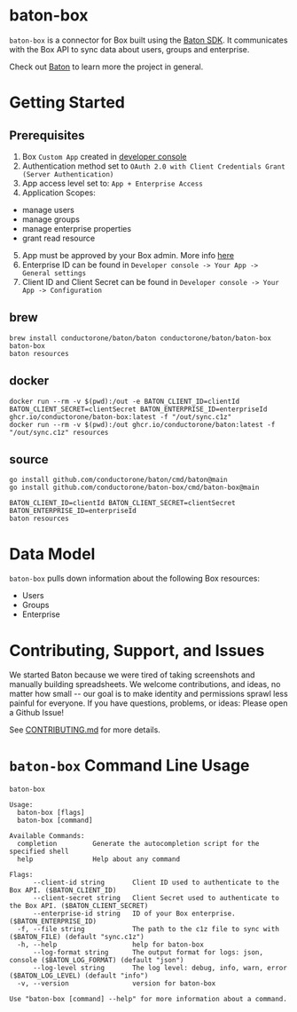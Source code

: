 # baton-box
`baton-box` is a connector for Box built using the [Baton SDK](https://github.com/conductorone/baton-sdk). It communicates with the Box API to sync data about users, groups and enterprise.

Check out [Baton](https://github.com/conductorone/baton) to learn more the project in general.

# Getting Started

## Prerequisites

1. Box `Custom App` created in [developer console](https://app.box.com/developers/console)
2. Authentication method set to `OAuth 2.0 with Client Credentials Grant (Server Authentication)`
3. App access level set to: `App + Enterprise Access`
4. Application Scopes: 
  - manage users
  - manage groups
  - manage enterprise properties
  - grant read resource
5. App must be approved by your Box admin. More info [here](https://developer.box.com/guides/authorization/custom-app-approval/)
6. Enterprise ID can be found in `Developer console -> Your App -> General settings`
7. Client ID and Client Secret can be found in `Developer console -> Your App -> Configuration`

## brew

```
brew install conductorone/baton/baton conductorone/baton/baton-box
baton-box
baton resources
```

## docker

```
docker run --rm -v $(pwd):/out -e BATON_CLIENT_ID=clientId BATON_CLIENT_SECRET=clientSecret BATON_ENTERPRISE_ID=enterpriseId ghcr.io/conductorone/baton-box:latest -f "/out/sync.c1z"
docker run --rm -v $(pwd):/out ghcr.io/conductorone/baton:latest -f "/out/sync.c1z" resources
```

## source

```
go install github.com/conductorone/baton/cmd/baton@main
go install github.com/conductorone/baton-box/cmd/baton-box@main

BATON_CLIENT_ID=clientId BATON_CLIENT_SECRET=clientSecret BATON_ENTERPRISE_ID=enterpriseId 
baton resources
```

# Data Model

`baton-box` pulls down information about the following Box resources:
- Users
- Groups
- Enterprise

# Contributing, Support, and Issues

We started Baton because we were tired of taking screenshots and manually building spreadsheets. We welcome contributions, and ideas, no matter how small -- our goal is to make identity and permissions sprawl less painful for everyone. If you have questions, problems, or ideas: Please open a Github Issue!

See [CONTRIBUTING.md](https://github.com/ConductorOne/baton/blob/main/CONTRIBUTING.md) for more details.

# `baton-box` Command Line Usage

```
baton-box

Usage:
  baton-box [flags]
  baton-box [command]

Available Commands:
  completion         Generate the autocompletion script for the specified shell
  help               Help about any command

Flags:
      --client-id string       Client ID used to authenticate to the Box API. ($BATON_CLIENT_ID)
      --client-secret string   Client Secret used to authenticate to the Box API. ($BATON_CLIENT_SECRET)
      --enterprise-id string   ID of your Box enterprise. ($BATON_ENTERPRISE_ID)
  -f, --file string            The path to the c1z file to sync with ($BATON_FILE) (default "sync.c1z")
  -h, --help                   help for baton-box
      --log-format string      The output format for logs: json, console ($BATON_LOG_FORMAT) (default "json")
      --log-level string       The log level: debug, info, warn, error ($BATON_LOG_LEVEL) (default "info")
  -v, --version                version for baton-box

Use "baton-box [command] --help" for more information about a command.

```
